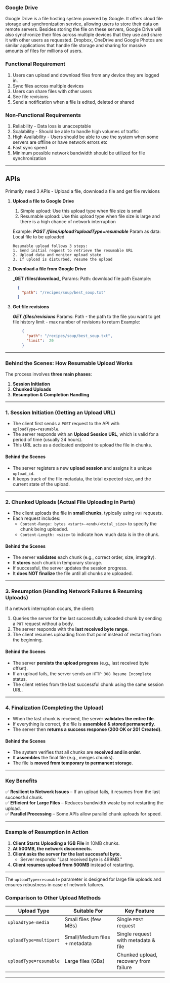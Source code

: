 
### **Google Drive** ###
Google Drive is a file hosting system powered by Google. It offers cloud file storage and synchronization service, allowing users to store their data on remote servers. Besides storing the file on these servers, Google Drive will also synchronize their files across multiple devices that they use and share it with other users as requested. Dropbox, OneDrive and Google Photos are similar applications that handle file storage and sharing for massive amounts of files for millions of users.

### **Functional Requirement**
1. Users can upload and download files from any device they are logged in.
2. Sync files across multiple devices
3. Users can share files with other users
4. See file revisions
5. Send a notification when a file is edited, deleted or shared

### **Non-Functional Requirements**

1. Reliability - Data loss is unacceptable
2. Scalability - Should be able to handle high volumes of traffic
3. High Availability - Users should be able to use the system when some servers are offline or have network errors etc
4. Fast sync speed
5. Minimum possible network bandwidth should be utilized for file synchronization

---

## **APIs**
Primarily need 3 APIs - Upload a file, download a file and get file revisions

1. **Upload a file to Google Drive**
    1. Simple upload: Use this upload type when file size is small
    2. Resumable upload: Use this upload type when file size is large and there is a high chance of network interruption

   Example: **_POST /files/upload?uploadType=resumable_**  Param as data: Local file to be uploaded

       Resumable upload follows 3 steps:
       1. Send initial request to retrieve the resumable URL
       2. Upload data and monitor upload state
       3. If upload is disturbed, resume the upload

2. **Download a file from Google Drive**

   **_GET /files/download**_
   Params: Path: download file path
   Example:
    ```json
      { 
        "path": "/recipes/soup/best_soup.txt"
      }
    
3. **Get file revisions**

   **_GET /files/revisions_**
   Params: Path - the path to the file you want to get file history
   limit - max number of revisions to return
   Example:
     ```json
         { 
           "path": "/recipes/soup/best_soup.txt",
           "limit":  20
         }
     ```
---


### **Behind the Scenes: How Resumable Upload Works**
The process involves **three main phases**:

1. **Session Initiation**
2. **Chunked Uploads**
3. **Resumption & Completion Handling**

---

### **1. Session Initiation (Getting an Upload URL)**
- The client first sends a `POST` request to the API with `uploadType=resumable`.
- The server responds with an **Upload Session URL**, which is valid for a period of time (usually 24 hours).
- This URL acts as a dedicated endpoint to upload the file in chunks.

#### **Behind the Scenes**
- The server registers a new **upload session** and assigns it a unique `upload_id`.
- It keeps track of the file metadata, the total expected size, and the current state of the upload.

---

### **2. Chunked Uploads (Actual File Uploading in Parts)**
- The client uploads the file in **small chunks**, typically using `PUT` requests.
- Each request includes:
    - `Content-Range: bytes <start>-<end>/<total_size>` to specify the chunk being uploaded.
    - `Content-Length: <size>` to indicate how much data is in the chunk.

#### **Behind the Scenes**
- The server **validates** each chunk (e.g., correct order, size, integrity).
- It **stores** each chunk in temporary storage.
- If successful, the server updates the session progress.
- It **does NOT finalize** the file until all chunks are uploaded.

---

### **3. Resumption (Handling Network Failures & Resuming Uploads)**
If a network interruption occurs, the client:
1. Queries the server for the last successfully uploaded chunk by sending a `PUT` request without a body.
2. The server responds with the **last received byte range**.
3. The client resumes uploading from that point instead of restarting from the beginning.

#### **Behind the Scenes**
- The server **persists the upload progress** (e.g., last received byte offset).
- If an upload fails, the server sends an `HTTP 308 Resume Incomplete` status.
- The client retries from the last successful chunk using the same session URL.

---

### **4. Finalization (Completing the Upload)**
- When the last chunk is received, the server **validates the entire file**.
- If everything is correct, the file is **assembled & stored permanently**.
- The server then **returns a success response (200 OK or 201 Created)**.

#### **Behind the Scenes**
- The system verifies that all chunks are **received and in order**.
- It **assembles** the final file (e.g., merges chunks).
- The file is **moved from temporary to permanent storage**.

---

### **Key Benefits**
✅ **Resilient to Network Issues** – If an upload fails, it resumes from the last successful chunk.  
✅ **Efficient for Large Files** – Reduces bandwidth waste by not restarting the upload.  
✅ **Parallel Processing** – Some APIs allow parallel chunk uploads for speed.

---

### **Example of Resumption in Action**
1. **Client Starts Uploading a 1GB File** in 10MB chunks.
2. **At 500MB, the network disconnects.**
3. **Client asks the server for the last successful byte.**
    - Server responds: "Last received byte is 499MB."
4. **Client resumes upload from 500MB** instead of restarting.

---
The `uploadType=resumable` parameter is designed for large file uploads and ensures robustness in case of network failures.

### **Comparison to Other Upload Methods**
| Upload Type            | Suitable For                  | Key Feature                           |
|------------------------|-------------------------------|---------------------------------------|
| `uploadType=media`     | Small files (few MBs)         | Single `POST` request                 |
| `uploadType=multipart` | Small/Medium files + metadata | Single request with metadata & file   |
| `uploadType=resumable` | Large files (GBs)             | Chunked upload, recovery from failure |

---
